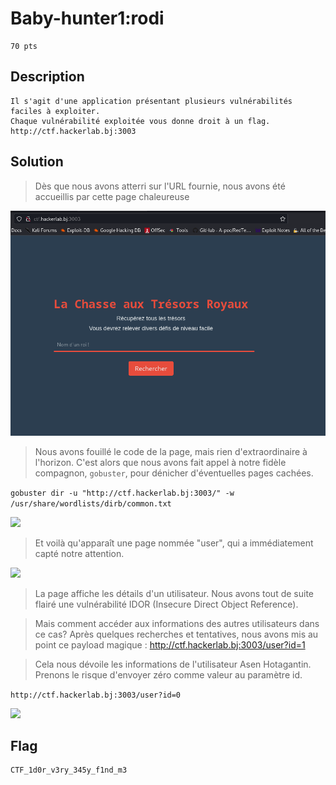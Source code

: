 # Baby-hunter1:rodi
```
70 pts
```
## Description

```
Il s'agit d'une application présentant plusieurs vulnérabilités faciles à exploiter. 
Chaque vulnérabilité exploitée vous donne droit à un flag.
http://ctf.hackerlab.bj:3003

```
## Solution

> Dès que nous avons atterri sur l'URL fournie, nous avons été accueillis par cette page chaleureuse

<img src="File/acceuil_web.png">


> Nous avons fouillé le code de la page, mais rien d'extraordinaire à l'horizon. C'est alors que nous avons fait appel à notre fidèle compagnon, ```gobuster```, pour dénicher d'éventuelles pages cachées.

```gobuster dir -u "http://ctf.hackerlab.bj:3003/" -w /usr/share/wordlists/dirb/common.txt```

<img src="File/gobuster.png">

> Et voilà qu'apparaît une page nommée "user", qui a immédiatement capté notre attention.

<img src="File/asenhotangin.png">

> La page affiche les détails d'un utilisateur. Nous avons tout de suite flairé une vulnérabilité IDOR (Insecure Direct Object Reference).

> Mais comment accéder aux informations des autres utilisateurs dans ce cas? Après quelques recherches et tentatives, nous avons mis au point ce payload magique : http://ctf.hackerlab.bj:3003/user?id=1

> Cela nous dévoile les informations de l'utilisateur Asen Hotagantin. Prenons le risque d'envoyer zéro comme valeur au paramètre id.

`http://ctf.hackerlab.bj:3003/user?id=0`

<img src="File/flagweb.png">

## Flag
```
CTF_1d0r_v3ry_345y_f1nd_m3
```
